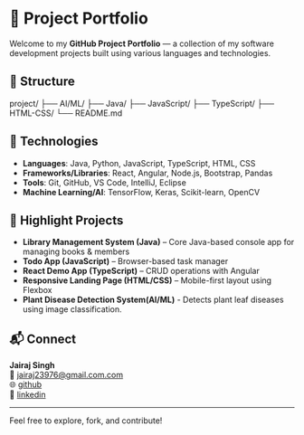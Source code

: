 # 🧠 Project Portfolio

Welcome to my **GitHub Project Portfolio** — a collection of my software development projects built using various languages and technologies.

## 📁 Structure

project/ ├── AI/ML/ ├── Java/ ├── JavaScript/ ├── TypeScript/ ├── HTML-CSS/ └── README.md


## 🧰 Technologies

- **Languages**: Java, Python, JavaScript, TypeScript, HTML, CSS  
- **Frameworks/Libraries**: React, Angular, Node.js, Bootstrap, Pandas  
- **Tools**: Git, GitHub, VS Code, IntelliJ, Eclipse
- **Machine Learning/AI**: TensorFlow, Keras, Scikit-learn, OpenCV

## 🚀 Highlight Projects

- **Library Management System (Java)** – Core Java-based console app for managing books & members  
- **Todo App (JavaScript)** – Browser-based task manager  
- **React Demo App (TypeScript)** – CRUD operations with Angular  
- **Responsive Landing Page (HTML/CSS)** – Mobile-first layout using Flexbox
- **Plant Disease Detection System(AI/ML)** - Detects plant leaf diseases using image classification.

## 📬 Connect

**Jairaj Singh**  
📧 jairaj23976@gmail.com.com  
🌐 [github](https://github.com/jaish-dev)  
💼 [linkedin](https://linkedin.com/in/jairaj-singh-/)

---

Feel free to explore, fork, and contribute!
